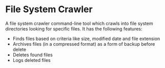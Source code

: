 # File System Crawler

A file system crawler command-line tool which crawls into file system directories looking for specific files. It has the following features:

- Finds files based on criteria like size, modified date and file extension
- Archives files (in a compressed format) as a form of backup before delete
- Deletes found files
- Logs deleted files